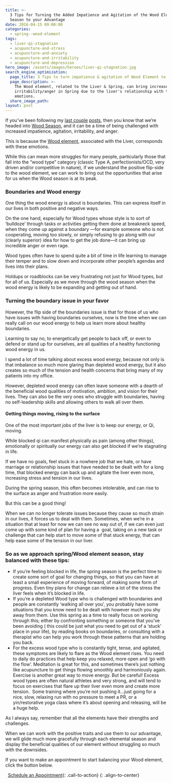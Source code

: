 ```yaml
---
title: >-
  3 Tips for Turning the Added Impatience and Agitation of the Wood Element
  Season to your Advantage
date: 2016-04-15 09:00:00
categories:
  - spring--wood-element
tags:
  - liver-qi-stagnation
  - acupuncture-and-stress
  - acupuncture-and-anxiety
  - acupuncture-and-irritability
  - acupuncture-and-depression
hero_image: /assets/images/heroes/liver-qi-stagnation.jpg
search_engine_optimization:
  page_title: 3 Tips to turn impatience & agitation of Wood Element to your advantage
  page_description: >-
    The Wood element, related to the Liver & Spring, can bring increased
    irritability/anger in Spring due to the liver's relationship with these
    emotions.
  share_image_path:
layout: post
---
```


<div id="attachment_1950"><p>If you&rsquo;ve been following my <a data-cms-editor-link-style="undefined" href="/2018/03/15/ready-set-wood-season-tips-for-staying-balanced-in-spring/">last couple</a> <a href="/2017/12/29/is-your-jing-depleted-a-chinese-medicine-concept-you-may-want-to-know-about/">posts</a>, then you know that we&rsquo;re headed into <a data-cms-editor-link-style="undefined" href="/2015/03/30/do-you-feel-the-wood-element-energy-rising-already-tips-for-staying-sane-as-we-move-from-winter-to-spring/">Wood Season</a>, and it can be a time of being challenged with increased impatience, agitation, irritability, and anger.</p><p>This is because the <a data-cms-editor-link-style="undefined" href="/2018/03/15/ready-set-wood-season-tips-for-staying-balanced-in-spring/">Wood element</a>, associated with the Liver, corresponds with these emotions.</p><p>While this can mean more struggles for many people, particularly those that fall into the &ldquo;wood type&rdquo; category (classic Type A, perfectionists/OCD, very driven and/or competitive in nature), if we understand the positive flip-side to the wood element, we can work to bring out the opportunities that arise for us when the Wood season is at its peak.</p></div>

### Boundaries and Wood energy

One thing the wood energy is about is boundaries. This can express itself in our lives in both positive and negative ways.

On the one hand, especially for Wood types whose style is to sort of ‘bulldoze’ through tasks or activities getting them done at breakneck speed, when they come up against a boundary —for example someone who is not cooperating, moving too slowly, or simply refusing to go along with our (clearly superior) idea for how to get the job done—it can bring up incredible anger or even rage.

Wood types often have to spend quite a bit of time in life learning to manage their temper and to slow down and incorporate other people’s agendas and lives into their plans.

Holdups or roadblocks can be very frustrating not just for Wood types, but for all of us. Especially as we move through the wood season when the wood energy is likely to be expanding and getting out of hand.

### Turning the boundary issue in your favor

However, the flip side of the boundaries issue is that for those of us who have issues with having boundaries ourselves, now is the time when we can really call on our wood energy to help us learn more about healthy boundaries.

Learning to say no, to energetically get people to back off, or even to defend or stand up for ourselves, are all qualities of a healthy functioning wood energy in us.

I spend a lot of time talking about excess wood energy, because not only is that imbalance so much more glaring than depleted wood energy, but it also creates so much of the tension and health concerns that bring many of my patients into my office.

However, depleted wood energy can often leave someone with a dearth of the beneficial wood qualities of motivation, ambition, and vision for their lives. They can also be the very ones who struggle with boundaries, having no self-leadership skills and allowing others to walk all over them.

#### Getting things moving, rising to the surface

One of the most important jobs of the liver is to keep our energy, or Qi, moving.

While blocked qi can manifest physically as pain (among other things), emotionally or spiritually our energy can also get blocked if we’re stagnating in life.

If we have no goals, feel stuck in a nowhere job that we hate, or have marriage or relationship issues that have needed to be dealt with for a long time, that blocked energy can back up and agitate the liver even more, increasing stress and tension in our lives.

During the spring season, this often becomes intolerable, and can rise to the surface as anger and frustration more easily.

But this can be a good thing!

When we can no longer tolerate issues because they cause so much strain in our lives, it forces us to deal with them. Sometimes, when we’re in a situation that at least for now we can see no way out of, if we can even just come up with some kind of plan for having a &nbsp;goal, taking on a new task or challenge that can help start to move some of that stuck energy, that can help ease some of the tension in our liver.

### So as we approach spring/Wood element season, stay balanced with these tips:

* If you’re feeling blocked in life, the spring season is the perfect time to create some sort of goal for changing things, so that you can have at least a small experience of moving forward, of making some form of progress. Even tiny plans for change can relieve a lot of the stress the liver feels when it’s blocked in life.
* If you’re a depleted Wood type who is challenged with boundaries and people are constantly ‘walking all over you’, you probably have some situations that you know need to be dealt with however much you shy away from them. Use this spring as a time to really focus on working through this; either by confronting something or someone that you’ve been avoiding ( this could be just what you need to get out of a ‘stuck’ place in your life), by reading books on boundaries, or consulting with a therapist who can help you work through these patterns that are holding you back.
* For the excess wood type who is constantly tight, tense, and agitated, these symptoms are likely to flare as the Wood element rises. You need to daily do practices that help keep you relaxed, more open and ‘go with the flow’. Meditation is great for this, and sometimes there’s just nothing like acupuncture to get things flowing smoothly and harmoniously again. Exercise is another great way to move energy. But be careful! Excess wood types are often natural athletes and very strong, and will tend to focus on exercises that flare up their liver even more and create more tension. &nbsp;Some training where you’re not pushing it…just going for a nice, slow, relaxing run with no pressure to meet a PR, or a yin/restorative yoga class where it’s about opening and releasing, will be a huge help.

As I always say, remember that all the elements have their strengths and challenges.

When we can work with the positive traits and use them to our advantage, we will glide much more gracefully through each elemental season and display the beneficial qualities of our element without struggling so much with the downsides.

If you want to make an appointment to start balancing your Wood element, click the button below.

&nbsp; [Schedule an Appointment](/make-an-appointment/ "Online Acupuncture Scheduling"){: .call-to-action}
{: .align-to-center}

&nbsp;